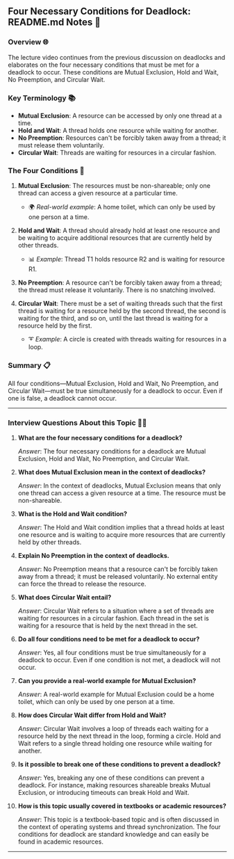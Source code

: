 ## Four Necessary Conditions for Deadlock: README.md Notes 📝

### Overview 🌐

The lecture video continues from the previous discussion on deadlocks and elaborates on the four necessary conditions that must be met for a deadlock to occur. These conditions are Mutual Exclusion, Hold and Wait, No Preemption, and Circular Wait.

### Key Terminology 📚

- **Mutual Exclusion**: A resource can be accessed by only one thread at a time.
- **Hold and Wait**: A thread holds one resource while waiting for another.
- **No Preemption**: Resources can't be forcibly taken away from a thread; it must release them voluntarily.
- **Circular Wait**: Threads are waiting for resources in a circular fashion.

### The Four Conditions 🚦

1. **Mutual Exclusion**: The resources must be non-shareable; only one thread can access a given resource at a particular time. 
    - 🌍 *Real-world example*: A home toilet, which can only be used by one person at a time.

2. **Hold and Wait**: A thread should already hold at least one resource and be waiting to acquire additional resources that are currently held by other threads.
    - 📊 *Example*: Thread T1 holds resource R2 and is waiting for resource R1.

3. **No Preemption**: A resource can't be forcibly taken away from a thread; the thread must release it voluntarily. There is no snatching involved.
  
4. **Circular Wait**: There must be a set of waiting threads such that the first thread is waiting for a resource held by the second thread, the second is waiting for the third, and so on, until the last thread is waiting for a resource held by the first.
    - ➰ *Example*: A circle is created with threads waiting for resources in a loop.

### Summary 📋

All four conditions—Mutual Exclusion, Hold and Wait, No Preemption, and Circular Wait—must be true simultaneously for a deadlock to occur. Even if one is false, a deadlock cannot occur.

---

### Interview Questions About this Topic 🤔💡

1. **What are the four necessary conditions for a deadlock?**

    *Answer*: The four necessary conditions for a deadlock are Mutual Exclusion, Hold and Wait, No Preemption, and Circular Wait.

2. **What does Mutual Exclusion mean in the context of deadlocks?**

    *Answer*: In the context of deadlocks, Mutual Exclusion means that only one thread can access a given resource at a time. The resource must be non-shareable.

3. **What is the Hold and Wait condition?**

    *Answer*: The Hold and Wait condition implies that a thread holds at least one resource and is waiting to acquire more resources that are currently held by other threads.

4. **Explain No Preemption in the context of deadlocks.**

    *Answer*: No Preemption means that a resource can't be forcibly taken away from a thread; it must be released voluntarily. No external entity can force the thread to release the resource.

5. **What does Circular Wait entail?**

    *Answer*: Circular Wait refers to a situation where a set of threads are waiting for resources in a circular fashion. Each thread in the set is waiting for a resource that is held by the next thread in the set.

6. **Do all four conditions need to be met for a deadlock to occur?**

    *Answer*: Yes, all four conditions must be true simultaneously for a deadlock to occur. Even if one condition is not met, a deadlock will not occur.

7. **Can you provide a real-world example for Mutual Exclusion?**

    *Answer*: A real-world example for Mutual Exclusion could be a home toilet, which can only be used by one person at a time.

8. **How does Circular Wait differ from Hold and Wait?**

    *Answer*: Circular Wait involves a loop of threads each waiting for a resource held by the next thread in the loop, forming a circle. Hold and Wait refers to a single thread holding one resource while waiting for another.

9. **Is it possible to break one of these conditions to prevent a deadlock?**

    *Answer*: Yes, breaking any one of these conditions can prevent a deadlock. For instance, making resources shareable breaks Mutual Exclusion, or introducing timeouts can break Hold and Wait.

10. **How is this topic usually covered in textbooks or academic resources?**

    *Answer*: This topic is a textbook-based topic and is often discussed in the context of operating systems and thread synchronization. The four conditions for deadlock are standard knowledge and can easily be found in academic resources.

---

